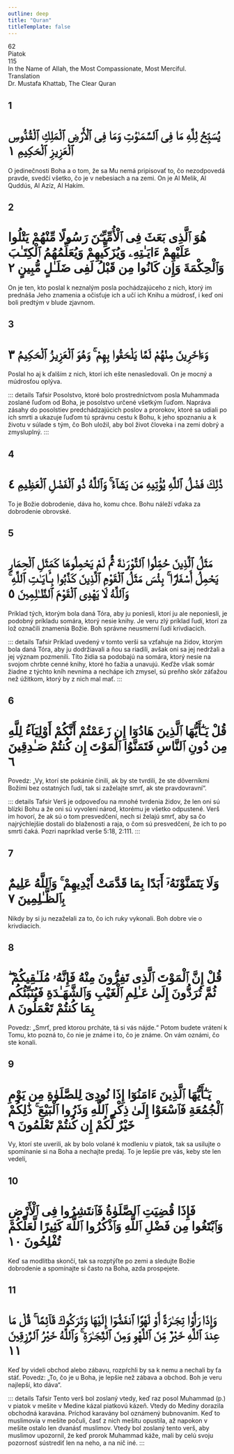 ```yaml
---
outline: deep
title: "Quran"
titleTemplate: false
---
```


<!--CHAPTER INTRO-->
<div class="chapter-title-wrapper">
<div class="chapter-title">62</div>
<div class="chapter-title-slovak">Piatok</div>
<div class="chapter-opening">115</div>
<div class="chapter-opening-slovak">In the Name of Allah, the Most Compassionate, Most Merciful.</div>
</div>

<div class="intro2-wrapper">
<div class="chapter-info-wrapper">
<div class="chapter-info-translation">Translation</div>
<div class="chapter-info-name">Dr. Mustafa Khattab, The Clear Quran</div>
</div>

</div>

## 1

<!-- CHAPTER NUMBERS -->
<Badge type="info" text="62:1" class="badge" />
<div>
<div class="main-verse" >
<!-- ARABIC -->
<h1 class="verse-arabic">يُسَبِّحُ لِلَّهِ مَا فِى ٱلسَّمَـٰوَٰتِ وَمَا فِى ٱلْأَرْضِ ٱلْمَلِكِ ٱلْقُدُّوسِ ٱلْعَزِيزِ ٱلْحَكِيمِ ١</h1>
</div>
<!-- ENGLISH -->
<p>O jedinečnosti Boha a o tom, že sa Mu nemá pripisovať to, čo nezodpovedá pravde, svedčí všetko, čo je v nebesiach a na zemi. On je Al Melik, Al Quddús, Al Azíz, Al Hakím.</p>
</div>
<div class="break"></div>

## 2

<!-- CHAPTER NUMBERS -->
<Badge type="info" text="62:2" class="badge" />
<div>
<div class="main-verse" >
<!-- ARABIC -->
<h1 class="verse-arabic">هُوَ ٱلَّذِى بَعَثَ فِى ٱلْأُمِّيِّـۧنَ رَسُولًا مِّنْهُمْ يَتْلُوا عَلَيْهِمْ ءَايَـٰتِهِۦ وَيُزَكِّيهِمْ وَيُعَلِّمُهُمُ ٱلْكِتَـٰبَ وَٱلْحِكْمَةَ وَإِن كَانُوا مِن قَبْلُ لَفِى ضَلَـٰلٍ مُّبِينٍ ٢</h1>
</div>
<!-- ENGLISH -->
<p>On je ten, kto poslal k neznalým posla pochádzajúceho z nich, ktorý im prednáša Jeho
znamenia a očisťuje ich a učí ich Knihu a múdrosť, i keď oni boli predtým v blude zjavnom.</p>
</div>
<div class="break"></div>

## 3

<!-- CHAPTER NUMBERS -->
<Badge type="info" text="62:3" class="badge" />
<div>
<div class="main-verse" >
<!-- ARABIC -->
<h1 class="verse-arabic">وَءَاخَرِينَ مِنْهُمْ لَمَّا يَلْحَقُوا بِهِمْ ۚ وَهُوَ ٱلْعَزِيزُ ٱلْحَكِيمُ ٣</h1>
</div>
<!-- ENGLISH -->
<p>Poslal ho aj k ďalším z nich, ktorí ich ešte nenasledovali. On je mocný a múdrosťou oplýva.</p>
</div>
<!-- TAFSIR -->

::: details Tafsir
Posolstvo, ktoré bolo prostredníctvom posla Muhammada zoslané ľuďom od Boha, je posolstvo určené všetkým ľuďom. Napráva zásahy do posolstiev predchádzajúcich poslov a prorokov, ktoré sa udiali po ich smrti a ukazuje ľuďom tú správnu cestu k Bohu, k jeho spoznaniu a k životu v súlade s tým, čo Boh uložil, aby bol život človeka i na zemi dobrý a zmysluplný.
:::

<div class="break"></div>

## 4

<!-- CHAPTER NUMBERS -->
<Badge type="info" text="62:4" class="badge" />
<div>
<div class="main-verse" >
<!-- ARABIC -->
<h1 class="verse-arabic">ذَٰلِكَ فَضْلُ ٱللَّهِ يُؤْتِيهِ مَن يَشَآءُ ۚ وَٱللَّهُ ذُو ٱلْفَضْلِ ٱلْعَظِيمِ ٤</h1>
</div>
<!-- ENGLISH -->
<p>To je Božie dobrodenie, dáva ho, komu chce. Bohu náleží vďaka za dobrodenie obrovské.</p>
</div>

<div class="break"></div>

## 5

<!-- CHAPTER NUMBERS -->
<Badge type="info" text="62:5" class="badge" />
<div>
<div class="main-verse" >
<!-- ARABIC -->
<h1 class="verse-arabic">مَثَلُ ٱلَّذِينَ حُمِّلُوا ٱلتَّوْرَىٰةَ ثُمَّ لَمْ يَحْمِلُوهَا كَمَثَلِ ٱلْحِمَارِ يَحْمِلُ أَسْفَارًا ۚ بِئْسَ مَثَلُ ٱلْقَوْمِ ٱلَّذِينَ كَذَّبُوا بِـَٔايَـٰتِ ٱللَّهِ ۚ وَٱللَّهُ لَا يَهْدِى ٱلْقَوْمَ ٱلظَّـٰلِمِينَ ٥</h1>
</div>
<!-- ENGLISH -->
<p>Príklad tých, ktorým bola daná Tóra, aby ju poniesli, ktorí ju ale neponiesli, je podobný príkladu somára, ktorý nesie knihy. Je veru zlý príklad ľudí, ktorí za lož označili znamenia Božie. Boh správne neusmerní ľudí krivdiacich.</p>
</div>
<!-- TAFSIR -->

::: details Tafsir
Príklad uvedený v tomto verši sa vzťahuje na židov, ktorým bola daná Tóra, aby ju dodržiavali a ňou sa riadili, avšak oni sa jej nedržali a jej význam pozmenili. Títo židia sa podobajú na somára, ktorý nesie na svojom chrbte cenné knihy, ktoré ho ťažia a unavujú. Keďže však somár žiadne z týchto kníh nevníma a nechápe ich zmysel, sú preňho skôr záťažou než úžitkom, ktorý by z nich mal mať.
:::

<div class="break"></div>

## 6

<!-- CHAPTER NUMBERS -->
<Badge type="info" text="62:6" class="badge" />
<div>
<div class="main-verse" >
<!-- ARABIC -->
<h1 class="verse-arabic">قُلْ يَـٰٓأَيُّهَا ٱلَّذِينَ هَادُوٓا إِن زَعَمْتُمْ أَنَّكُمْ أَوْلِيَآءُ لِلَّهِ مِن دُونِ ٱلنَّاسِ فَتَمَنَّوُا ٱلْمَوْتَ إِن كُنتُمْ صَـٰدِقِينَ ٦</h1>
</div>
<!-- ENGLISH -->
<p>Povedz: „Vy, ktorí ste pokánie činili, ak by ste tvrdili, že ste dôverníkmi Božími bez ostatných ľudí, tak si zaželajte smrť, ak ste pravdovravní“.</p>
</div>
<!-- TAFSIR -->

::: details Tafsir
Verš je odpoveďou na mnohé tvrdenia židov, že len oni sú blízki Bohu a že oni sú vyvolení národ, ktorému je všetko odpustené. Verš im hovorí, že ak sú o tom presvedčení, nech si želajú smrť, aby sa čo najrýchlejšie dostali do blaženosti a raja, o čom sú presvedčení, že ich to po smrti čaká. Pozri napríklad verše 5:18, 2:111.
:::

<div class="break"></div>

## 7

<!-- CHAPTER NUMBERS -->
<Badge type="info" text="62:7" class="badge" />
<div>
<div class="main-verse" >
<!-- ARABIC -->
<h1 class="verse-arabic">وَلَا يَتَمَنَّوْنَهُۥٓ أَبَدًا بِمَا قَدَّمَتْ أَيْدِيهِمْ ۚ وَٱللَّهُ عَلِيمٌ بِٱلظَّـٰلِمِينَ ٧</h1>
</div>
<!-- ENGLISH -->
<p>Nikdy by si ju nezaželali za to, čo ich ruky vykonali. Boh dobre vie o krivdiacich.</p>
</div>

<div class="break"></div>

## 8

<!-- CHAPTER NUMBERS -->
<Badge type="info" text="62:8" class="badge" />
<div>
<div class="main-verse" >
<!-- ARABIC -->
<h1 class="verse-arabic">قُلْ إِنَّ ٱلْمَوْتَ ٱلَّذِى تَفِرُّونَ مِنْهُ فَإِنَّهُۥ مُلَـٰقِيكُمْ ۖ ثُمَّ تُرَدُّونَ إِلَىٰ عَـٰلِمِ ٱلْغَيْبِ وَٱلشَّهَـٰدَةِ فَيُنَبِّئُكُم بِمَا كُنتُمْ تَعْمَلُونَ ٨</h1>
</div>
<!-- ENGLISH -->
<p>Povedz: „Smrť, pred ktorou prcháte, tá si vás nájde.“ Potom budete vrátení k Tomu, kto pozná to, čo nie je známe i to, čo je známe. On vám oznámi, čo ste konali.</p>
</div>
<div class="break"></div>

## 9

<!-- CHAPTER NUMBERS -->
<Badge type="info" text="62:9" class="badge" />
<div>
<div class="main-verse" >
<!-- ARABIC -->
<h1 class="verse-arabic">يَـٰٓأَيُّهَا ٱلَّذِينَ ءَامَنُوٓا إِذَا نُودِىَ لِلصَّلَوٰةِ مِن يَوْمِ ٱلْجُمُعَةِ فَٱسْعَوْا إِلَىٰ ذِكْرِ ٱللَّهِ وَذَرُوا ٱلْبَيْعَ ۚ ذَٰلِكُمْ خَيْرٌ لَّكُمْ إِن كُنتُمْ تَعْلَمُونَ ٩</h1>
</div>
<!-- ENGLISH -->
<p>Vy, ktorí ste uverili, ak by bolo volané k modleniu v piatok, tak sa usilujte o spomínanie si na Boha a nechajte predaj. To je lepšie pre vás, keby ste len vedeli,</p>
</div>

<div class="break"></div>

## 10

<!-- CHAPTER NUMBERS -->
<Badge type="info" text="62:10" class="badge" />
<div>
<div class="main-verse" >
<!-- ARABIC -->
<h1 class="verse-arabic">فَإِذَا قُضِيَتِ ٱلصَّلَوٰةُ فَٱنتَشِرُوا فِى ٱلْأَرْضِ وَٱبْتَغُوا مِن فَضْلِ ٱللَّهِ وَٱذْكُرُوا ٱللَّهَ كَثِيرًا لَّعَلَّكُمْ تُفْلِحُونَ ١٠</h1>
</div>
<!-- ENGLISH -->
<p>Keď sa modlitba skončí, tak sa rozptýľte po zemi a sledujte Božie dobrodenie a spomínajte si často na Boha, azda prospejete.</p>
</div>

<div class="break"></div>

## 11

<!-- CHAPTER NUMBERS -->
<Badge type="info" text="62:11" class="badge" />
<div>
<div class="main-verse" >
<!-- ARABIC -->
<h1 class="verse-arabic">وَإِذَا رَأَوْا تِجَـٰرَةً أَوْ لَهْوًا ٱنفَضُّوٓا إِلَيْهَا وَتَرَكُوكَ قَآئِمًا ۚ قُلْ مَا عِندَ ٱللَّهِ خَيْرٌ مِّنَ ٱللَّهْوِ وَمِنَ ٱلتِّجَـٰرَةِ ۚ وَٱللَّهُ خَيْرُ ٱلرَّٰزِقِينَ ١١</h1>
</div>
<!-- ENGLISH -->
<p>Keď by videli obchod alebo zábavu, rozpŕchli by sa k nemu a nechali by ťa stáť. Povedz: „To, čo je u Boha, je lepšie než zábava a obchod. Boh je veru najlepší, kto dáva“.</p>
</div>
<!-- TAFSIR -->

::: details Tafsir
Tento verš bol zoslaný vtedy, keď raz posol Muhammad (p.) v piatok v mešite v Medine kázal piatkovú kázeň. Vtedy do Mediny dorazila obchodná karavána. Príchod karavány bol oznámený bubnovaním. Keď to muslimovia v mešite počuli, časť z nich mešitu opustila, až napokon v mešite ostalo len dvanásť muslimov. Vtedy bol zoslaný tento verš, aby muslimov upozornil, že keď prorok Muhammad káže, mali by celú svoju pozornosť sústrediť len na neho, a na nič iné.
:::
